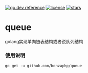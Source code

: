 [![go.dev reference](https://img.shields.io/badge/go.dev-reference-007d9c?logo=go&logoColor=white&style=flat-square)](https://pkg.go.dev/github.com/bonzaphp/queue?tab=doc)
[![license](https://img.shields.io/badge/license-Apache%202-blue)](https://pkg.go.dev/github.com/bonzaphp/queue?tab=doc)
[![stars](https://img.shields.io/badge/stars-0k-brightgreen)](https://github.com/bonzaphp/queue)

# queue
golang实现单向链表结构或者说队列结构

### 使用说明

`go get -u github.com/bonzaphp/queue`
